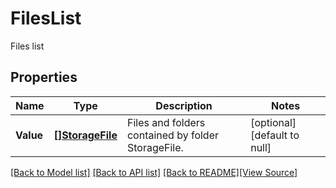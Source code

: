 # FilesList
Files list

## Properties
Name | Type | Description | Notes
------------ | ------------- | ------------- | -------------
**Value** | [**[]StorageFile**](StorageFile.md) | Files and folders contained by folder StorageFile. | [optional] [default to null]

[[Back to Model list]](../README.md#documentation-for-models) [[Back to API list]](../README.md#documentation-for-api-endpoints) [[Back to README]](../README.md)[[View Source]](../files_list.go)


